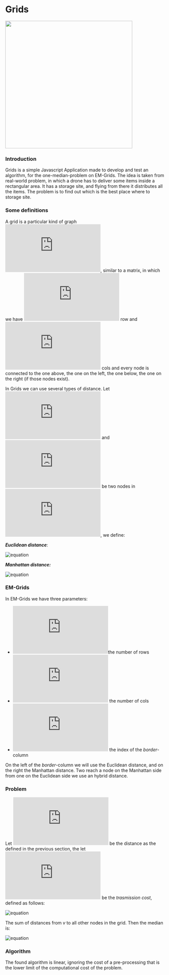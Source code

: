 # Grids

<image height=400 src="https://github.com/lucabartoli96/Grids/blob/master/screenshot.png">

### Introduction

Grids is a simple Javascript Application made to develop and test an algorithm, for the one-median-problem on EM-Grids. The idea is taken from real-world problem, in which a drone has to deliver some items inside a rectangular area. It has a storage site, and flying from there it distributes all the items. The problem is to find out which is the best place where to storage site.


### Some definitions

A grid is a particular kind of graph ![equation](https://latex.codecogs.com/gif.latex?G=(V,&space;E)), similar to a matrix, in which we have ![equation](https://latex.codecogs.com/gif.latex?n) row and ![equation](https://latex.codecogs.com/gif.latex?m) cols and every node is connected to the one above, the one on the left, the one below, the one on the right (if those nodes exist).

In Grids we can use several types of distance.
Let ![equation](https://latex.codecogs.com/gif.latex?u=(x_1,&space;y_1)) and ![equation](https://latex.codecogs.com/gif.latex?v=(x_2,&space;y_2)) be two nodes in ![equation](https://latex.codecogs.com/gif.latex?V), we define:

***Euclidean distance***:

![equation](https://latex.codecogs.com/gif.latex?d_E(u,&space;v)&space;=&space;\sqrt{(x_1&space;-&space;x_2)^2&space;&plus;&space;(y_1&space;-y_2)^2})

***Manhattan distance:***

![equation](https://latex.codecogs.com/gif.latex?d_M(u,&space;v)&space;=&space;|x_1&space;-&space;x_2|&space;&plus;&space;|y_1&space;-y_2|)

### EM-Grids

In EM-Grids we have three parameters:

- ![equation](https://latex.codecogs.com/gif.latex?n)the number of rows
- ![equation](https://latex.codecogs.com/gif.latex?m) the number of cols
- ![equation](https://latex.codecogs.com/gif.latex?k) the index of the *border*-column

On the left of the *border*-column we will use the Euclidean distance, and on the right the Manhattan distance. Two reach a node on the Manhattan side from one on the Euclidean side we use an hybrid distance.

### Problem

Let ![equation](https://latex.codecogs.com/gif.latex?d) be the distance as the defined in the previous section, the let ![equation](https://latex.codecogs.com/gif.latex?t) be the *trasmission cost*, defined as follows:

![equation](https://latex.codecogs.com/gif.latex?t(v)&space;=&space;\sum\limits_{u&space;\in&space;V}&space;d(u,&space;v))

The sum of distances from $v$ to all other nodes in the grid. Then the median is:

![equation](https://latex.codecogs.com/gif.latex?Med(G)&space;=&space;argmin_{u&space;\in&space;V}&space;\{&space;d(u)&space;\})

### Algorithm

The found algorithm is linear, ignoring the cost of a pre-processing that is the lower limit of the computational cost of the problem.
